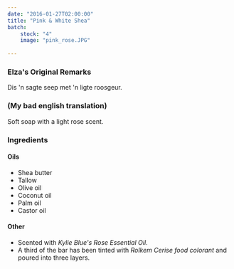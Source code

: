 ```yaml
---
date: "2016-01-27T02:00:00"
title: "Pink & White Shea"
batch:
    stock: "4"
    image: "pink_rose.JPG"
   
---
```


### Elza's Original Remarks

Dis 'n sagte seep met 'n ligte roosgeur.

### (My bad english translation)

Soft soap with a light rose scent.

### Ingredients

#### Oils

 - Shea butter
 - Tallow
 - Olive oil
 - Coconut oil 
 - Palm oil 
 - Castor oil
 
#### Other

 - Scented with _Kylie Blue's Rose Essential Oil_.
 - A third of the bar has been tinted with _Rolkem Cerise food colorant_ and poured into three layers.
